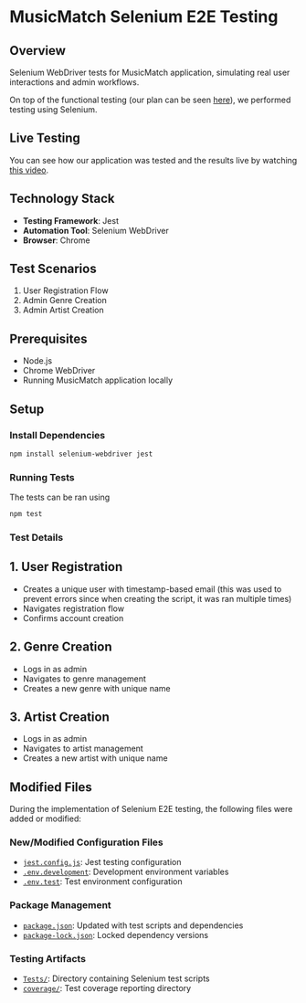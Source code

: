 # MusicMatch Selenium E2E Testing

## Overview
Selenium WebDriver tests for MusicMatch application, simulating real user interactions and admin workflows.

On top of the functional testing (our plan can be seen [here](./Functional-Testing-Plan.pdf)), we performed testing using Selenium. 

## Live Testing
You can see how our application was tested and the results live by watching [this video](https://drive.google.com/drive/folders/1vgYiiV-F5lZbO9EMn_nejsJKz43GUrdB?usp=drive_link).

## Technology Stack
- **Testing Framework**: Jest
- **Automation Tool**: Selenium WebDriver
- **Browser**: Chrome

## Test Scenarios
1. User Registration Flow
2. Admin Genre Creation
3. Admin Artist Creation

## Prerequisites
- Node.js
- Chrome WebDriver
- Running MusicMatch application locally

## Setup

### Install Dependencies
```bash
npm install selenium-webdriver jest
```

### Running Tests
The tests can be ran using
```bash
npm test
```

### Test Details
## 1. User Registration
  - Creates a unique user with timestamp-based email (this was used to prevent errors since when creating the script, it was ran multiple times)
  - Navigates registration flow
  - Confirms account creation

## 2. Genre Creation
  - Logs in as admin
  - Navigates to genre management
  - Creates a new genre with unique name

## 3. Artist Creation
  - Logs in as admin
  - Navigates to artist management
  - Creates a new artist with unique name


## Modified Files
During the implementation of Selenium E2E testing, the following files were added or modified:

### New/Modified Configuration Files
- [`jest.config.js`](./jest.config.js): Jest testing configuration
- [`.env.development`](./env.development): Development environment variables
- [`.env.test`](./env.test): Test environment configuration

### Package Management
- [`package.json`](./package.json): Updated with test scripts and dependencies
- [`package-lock.json`](./package-lock.json): Locked dependency versions

### Testing Artifacts
- [`Tests/`](./Tests): Directory containing Selenium test scripts
- [`coverage/`](./coverage): Test coverage reporting directory

